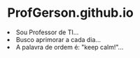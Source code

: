 # ProfGerson.github.io
<li>Sou Professor de TI...</li>
<li>Busco aprimorar a cada dia...</li>
<li>A palavra de ordem é: "keep calm!"...</li>
